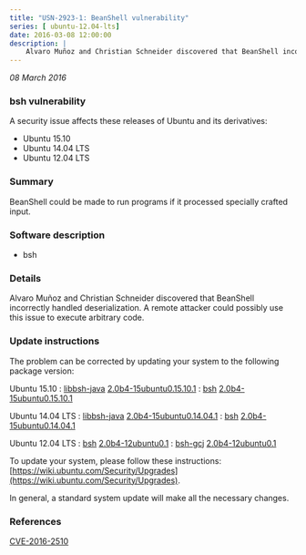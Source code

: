 ```yaml
---
title: "USN-2923-1: BeanShell vulnerability"
series: [ ubuntu-12.04-lts]
date: 2016-03-08 12:00:00
description: |
    Alvaro Muñoz and Christian Schneider discovered that BeanShell incorrectly handled deserialization. A remote attacker could possibly use this issue to execute arbitrary code. 
--- 
```

 
 

*08 March 2016*

### bsh vulnerability

A security issue affects these releases of Ubuntu and its derivatives:

* Ubuntu 15.10
* Ubuntu 14.04 LTS
* Ubuntu 12.04 LTS

### Summary

BeanShell could be made to run programs if it processed specially crafted input.

### Software description

* bsh 

### Details

Alvaro Muñoz and Christian Schneider discovered that BeanShell incorrectly handled deserialization. A remote attacker could possibly use this issue to execute arbitrary code. 

### Update instructions

The problem can be corrected by updating your system to the following package version:

Ubuntu 15.10
 : [libbsh-java](https://launchpad.net/ubuntu/+source/bsh) <span> [2.0b4-15ubuntu0.15.10.1](https://launchpad.net/ubuntu/+source/bsh/2.0b4-15ubuntu0.15.10.1) </span> 
 : [bsh](https://launchpad.net/ubuntu/+source/bsh) <span> [2.0b4-15ubuntu0.15.10.1](https://launchpad.net/ubuntu/+source/bsh/2.0b4-15ubuntu0.15.10.1) </span> 

Ubuntu 14.04 LTS
 : [libbsh-java](https://launchpad.net/ubuntu/+source/bsh) <span> [2.0b4-15ubuntu0.14.04.1](https://launchpad.net/ubuntu/+source/bsh/2.0b4-15ubuntu0.14.04.1) </span> 
 : [bsh](https://launchpad.net/ubuntu/+source/bsh) <span> [2.0b4-15ubuntu0.14.04.1](https://launchpad.net/ubuntu/+source/bsh/2.0b4-15ubuntu0.14.04.1) </span> 

Ubuntu 12.04 LTS
 : [bsh](https://launchpad.net/ubuntu/+source/bsh) <span> [2.0b4-12ubuntu0.1](https://launchpad.net/ubuntu/+source/bsh/2.0b4-12ubuntu0.1) </span> 
 : [bsh-gcj](https://launchpad.net/ubuntu/+source/bsh) <span> [2.0b4-12ubuntu0.1](https://launchpad.net/ubuntu/+source/bsh/2.0b4-12ubuntu0.1) </span> 

To update your system, please follow these instructions: [https://wiki.ubuntu.com/Security/Upgrades](https://wiki.ubuntu.com/Security/Upgrades).

In general, a standard system update will make all the necessary changes. 

### References

 
 [CVE-2016-2510](http://people.ubuntu.com/~ubuntu-security/cve/CVE-2016-2510)
 

